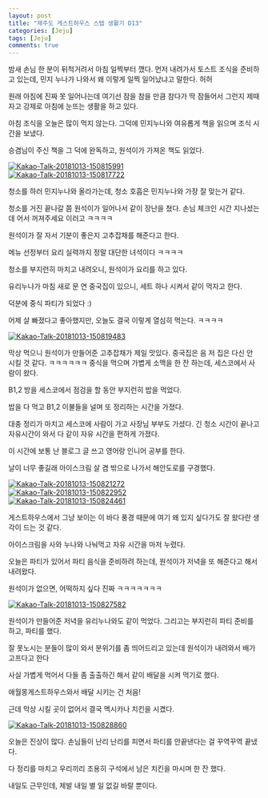```yaml
---
layout: post
title: "제주도 게스트하우스 스텝 생활기 D13" 
categories: [Jeju]
tags: [Jeju]
comments: true
---
```


<div> 
<p>
밤새 손님 한 분이 뒤척거려서 아침 일찍부터 깼다. 
먼저 내려가서 토스트 조식을 준비하고 있는데,
민지 누나가 나와서 왜 이렇게 일찍 일어났냐고 말한다. 허허 

원래 아침에 진짜 못 일어나는데 여기선 잠을 참을 만큼 참다가 
딱 잠들어서 그런지 제때 자고 강제로 아침에 눈뜨는 생활을 하고 있다. 

아침 조식을 오늘은 많이 먹지 않는다. 
그덕에 민지누나와 여유롭게 책을 읽으며 조식 시간을 보냈다. 

승겸님이 주신 책을 그 덕에 완독하고, 
원석이가 가져온 책도 읽었다. 
</p> 
<a href="https://ibb.co/dLs5pU"><img src="https://preview.ibb.co/jbDZip/Kakao-Talk-20181013-150815991.jpg" alt="Kakao-Talk-20181013-150815991" border="0"></a></br>
<a href="https://ibb.co/hw5mw9"><img src="https://preview.ibb.co/dCKqOp/Kakao-Talk-20181013-150817722.jpg" alt="Kakao-Talk-20181013-150817722" border="0"></a></br>

<p> 
청소를 하러 민지누나와 올라가는데,
청소 호흡은 민지누나와 가장 잘 맞는거 같다. 

청소를 거진 끝나갈 쯤 원석이가 일어나서 같이 장난을 쳤다.
손님 체크인 시간 지나셨는데 어서 꺼져주세요 이러고 ㅋㅋㅋㅋ 

원석이가 잘 자서 기분이 좋은지 
고추잡채를 해준다고 한다. 

메뉴 선정부터 요리 실력까지 
정말 대단한 녀석이다 ㅋㅋㅋㅋ 

청소를 부지런히 마치고 내려오니, 
원석이가 요리를 하고 있다. 

유리누나가 마침 새로 문 연 중국집이 있으니,
세트 하나 시켜서 같이 먹자고 한다. 

덕분에 중식 파티가 되었다 :) 

어제 살 빠졌다고 좋아했지만,
오늘도 결국 이렇게 열심히 먹는다. ㅋㅋㅋㅋ 
</p>
<a href="https://ibb.co/d7XGw9"><img src="https://preview.ibb.co/ff8pG9/Kakao-Talk-20181013-150819483.jpg" alt="Kakao-Talk-20181013-150819483" border="0"></a></br>

<p>
막상 먹으니 원석이가 만들어준 고추잡채가 제일 맛있다. 
중국집은 음 저 집은 다신 안 시킬 것 같다. ㅋㅋㅋㅋㅋㅋ 
중식을 먹으며 가볍게 소맥을 한 잔 하는데, 
세스코에서 사람이 왔다. 

B1,2 방을 세스코에서 점검을 할 동안 부지런히 밥을 먹었다.

밥을 다 먹고 B1,2 이불들을 널며 또 정리하는 시간을 가졌다. 

대충 정리가 마치고 세스코에 사람이 가고 사장님 부부도 가셨다. 
긴 청소 시간이 끝나고 자유시간이 와서 다 같이 자유 시간을 편하게 가졌다. 

이 시간에 보통 난 블로그 글 쓰고 
영어랑 인니어 공부를 한다. 

날이 너무 좋길래 아이스크림 살 겸 밖으로 나가서 
해안도로를 구경했다. 
</p>
<a href="https://ibb.co/mXUX3p"><img src="https://preview.ibb.co/gkGC3p/Kakao-Talk-20181013-150821272.jpg" alt="Kakao-Talk-20181013-150821272" border="0"></a></br>
<a href="https://ibb.co/bw4Mw9"><img src="https://preview.ibb.co/gCRqpU/Kakao-Talk-20181013-150822952.jpg" alt="Kakao-Talk-20181013-150822952" border="0"></a></br>
<a href="https://ibb.co/kUS8b9"><img src="https://preview.ibb.co/duCKip/Kakao-Talk-20181013-150824461.jpg" alt="Kakao-Talk-20181013-150824461" border="0"></a></br>

<p>
게스트하우스에서 그냥 보이는 이 바다 풍경 때문에
여기 왜 있지 싶다가도 
잘 왔다란 생각이 드는 것 같다. 

아이스크림을 사와 누나와 나눠먹고 자유 시간을 마저 누렸다. 

오늘은 파티가 있어서 파티 음식을 준비하려 하는데,
원석이가 저녁을 또 해준다고 해서 내려왔다. 

원석이가 없으면, 어떡하지 싶다 진짜 ㅋㅋㅋㅋㅋㅋㅋ 
</p>
<a href="https://ibb.co/gPA0pU"><img src="https://preview.ibb.co/k8wvOp/Kakao-Talk-20181013-150827582.jpg" alt="Kakao-Talk-20181013-150827582" border="0"></a></br>

<p>
원석이가 만들어준 저녁을 유리누나와도 같이 먹었다. 
그리고는 부지런히 파티 준비를 하고,
파티를 했다. 

잘 못노시는 분들이 많이 와서 분위기를 좀 띄어드리고 있는데
원석이가 내려와서 배가 고프다고 한다

사실 가볍게 먹어서 다들 좀 출출하긴 해서 
같이 배달을 시켜 먹기로 했다. 

애월몽게스트하우스와서 배달 시키는 건 처음! 

근데 막상 시킬 곳이 없어서 결국 멕시카나 치킨을 시켰다. 
</p>
<a href="https://ibb.co/emqTb9"><img src="https://preview.ibb.co/jAvuG9/Kakao-Talk-20181013-150828860.jpg" alt="Kakao-Talk-20181013-150828860" border="0"></a></br>

<p>
오늘은 진상이 많다. 
손님들이 난리 난리를 피면서 
파티를 안끝낸다는 걸 꾸역꾸역 끝냈다. 

다 정리를 마치고 우리끼리 조용히 구석에서 
남은 치킨을 마시며 한 잔 했다. 

내일도 근무인데,
제발 내일 별 일 없길 바랄 뿐이다. 
</p>
</div>

